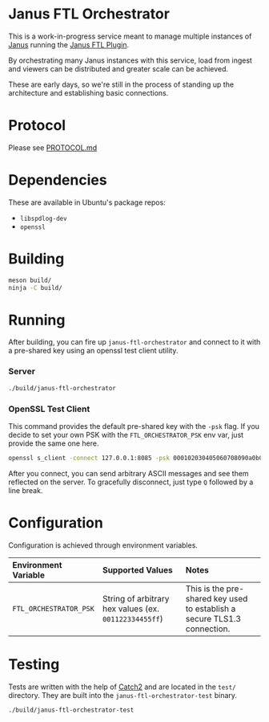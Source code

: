 # Janus FTL Orchestrator

This is a work-in-progress service meant to manage multiple instances of [Janus](https://github.com/meetecho/janus-gateway) running the [Janus FTL Plugin](https://github.com/Glimesh/janus-ftl-plugin).

By orchestrating many Janus instances with this service, load from ingest and viewers can be distributed and greater scale can be achieved.

These are early days, so we're still in the process of standing up the architecture and establishing basic connections.

# Protocol

Please see [PROTOCOL.md](/docs/PROTOCOL.md)

# Dependencies

These are available in Ubuntu's package repos:

- `libspdlog-dev`
- `openssl`

# Building

```sh
meson build/
ninja -C build/
```

# Running

After building, you can fire up `janus-ftl-orchestrator` and connect to it with a pre-shared key using an openssl test client utility.

### Server

```sh
./build/janus-ftl-orchestrator
```

### OpenSSL Test Client

This command provides the default pre-shared key with the `-psk` flag. If you decide to set your own PSK with the `FTL_ORCHESTRATOR_PSK` env var, just provide the same one here.

```sh
openssl s_client -connect 127.0.0.1:8085 -psk 000102030405060708090a0b0c0d0e0f101112131415161718191a1b1c1d1e1f -tls1_3 -ciphersuites TLS_AES_128_GCM_SHA256
```

After you connect, you can send arbitrary ASCII messages and see them reflected on the server. To gracefully disconnect, just type `Q` followed by a line break.

# Configuration

Configuration is achieved through environment variables.

| Environment Variable   | Supported Values | Notes             |
| :--------------------- | :--------------- | :---------------- |
| `FTL_ORCHESTRATOR_PSK` | String of arbitrary hex values (ex. `001122334455ff`) | This is the pre-shared key used to establish a secure TLS1.3 connection. |

# Testing

Tests are written with the help of [Catch2](https://github.com/catchorg/Catch2) and are located in the `test/` directory. They are built into the `janus-ftl-orchestrator-test` binary.

```sh
./build/janus-ftl-orchestrator-test
```